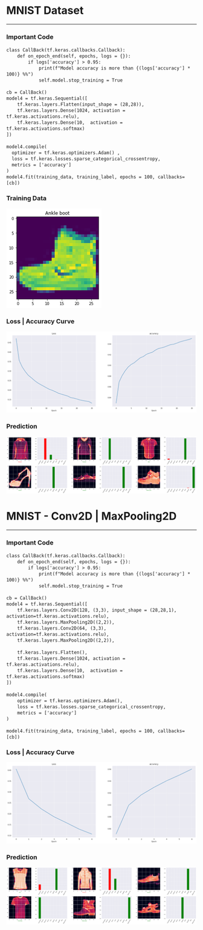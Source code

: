 # MNIST Dataset
----

### Important Code

```
class CallBack(tf.keras.callbacks.Callback):
    def on_epoch_end(self, epochs, logs = {}):
        if logs['accuracy'] > 0.95:
            print(f"Model accuracy is more than {(logs['accuracy'] * 100)} %%")
            self.model.stop_training = True

cb = CallBack()
model4 = tf.keras.Sequential([
    tf.keras.layers.Flatten(input_shape = (28,28)),
    tf.keras.layers.Dense(1024, activation = tf.keras.activations.relu),
    tf.keras.layers.Dense(10,  activation = tf.keras.activations.softmax)
])

model4.compile(
  optimizer = tf.keras.optimizers.Adam() , 
  loss = tf.keras.losses.sparse_categorical_crossentropy,
  metrics = ['accuracy']
)
model4.fit(training_data, training_label, epochs = 100, callbacks=[cb])
```

### Training Data
![traing_data_image](https://github.com/ANKITPODDER2000/data-science/blob/main/tensorflow/basic/image/mnist.png)

### Loss | Accuracy Curve
![alt text](https://github.com/ANKITPODDER2000/data-science/blob/main/tensorflow/basic/image/loss.png?raw=true)

### Prediction
![Prediction](https://github.com/ANKITPODDER2000/data-science/blob/main/tensorflow/basic/image/prediction.png)


# MNIST - Conv2D | MaxPooling2D
----

### Important Code

```
class CallBack(tf.keras.callbacks.Callback):
    def on_epoch_end(self, epochs, logs = {}):
        if logs['accuracy'] > 0.95:
            print(f"Model accuracy is more than {(logs['accuracy'] * 100)} %%")
            self.model.stop_training = True

cb = CallBack()
model4 = tf.keras.Sequential([
    tf.keras.layers.Conv2D(128, (3,3), input_shape = (28,28,1), activation=tf.keras.activations.relu),
    tf.keras.layers.MaxPooling2D((2,2)),
    tf.keras.layers.Conv2D(64, (3,3), activation=tf.keras.activations.relu),
    tf.keras.layers.MaxPooling2D((2,2)),

    tf.keras.layers.Flatten(),
    tf.keras.layers.Dense(1024, activation = tf.keras.activations.relu),
    tf.keras.layers.Dense(10,  activation = tf.keras.activations.softmax)
])

model4.compile(
    optimizer = tf.keras.optimizers.Adam(),
    loss = tf.keras.losses.sparse_categorical_crossentropy,
    metrics = ['accuracy']
)

model4.fit(training_data, training_label, epochs = 100, callbacks=[cb])
```

### Loss | Accuracy Curve
![alt text](https://github.com/ANKITPODDER2000/data-science/blob/main/tensorflow/basic/image/loss2.png)

### Prediction
![Prediction](https://github.com/ANKITPODDER2000/data-science/blob/main/tensorflow/basic/image/prediction2.png)
